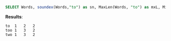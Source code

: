 ``` SQL
SELECT Words, soundex(Words,"to") as sn, MaxLen(Words, "to") as mxL, MinLen(Words, "to") as mnL FROM SimilarSoundingWords WHERE sn = 1;

```
**Results**:
```
to	1	2	2
too	1	3	2
two	1	3	2

```
